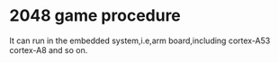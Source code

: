 # 2048 game procedure
It can run in the embedded system,i.e,arm board,including cortex-A53 cortex-A8 and so on.
